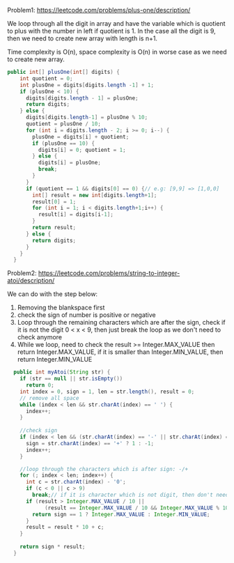 Problem1: https://leetcode.com/problems/plus-one/description/

We loop through all the digit in array and have the variable which is quotient to plus with the number in left if quotient is 1. In the case all the digit is 9, then we need to create new array with length is n+1.

Time complexity is O(n), space complexity is O(n) in worse case as we need to create new array.

```java
public int[] plusOne(int[] digits) {
    int quotient = 0;
    int plusOne = digits[digits.length -1] + 1;
    if (plusOne < 10) {
      digits[digits.length - 1] = plusOne;
      return digits;  
    } else {
      digits[digits.length-1] = plusOne % 10;
      quotient = plusOne / 10;
      for (int i = digits.length - 2; i >= 0; i--) {
        plusOne = digits[i] + quotient;
        if (plusOne == 10) {
          digits[i] = 0; quotient = 1;
        } else {
          digits[i] = plusOne;
          break;
        }
      }
      if (quotient == 1 && digits[0] == 0) {// e.g: [9,9] => [1,0,0]
        int[] result = new int[digits.length+1];
        result[0] = 1;
        for (int i = 1; i < digits.length+1;i++) {
          result[i] = digits[i-1];
        }
        return result;
      } else {
        return digits;
      }
    }
  }
```

Problem2: https://leetcode.com/problems/string-to-integer-atoi/description/

We can do with the step below:
1. Removing the blankspace first
2. check the sign of number is positive or negative
3. Loop through the remaining characters which are after the sign, check if it is not the digit 0 < x < 9, then just break the loop as we don't need to check anymore
4. While we loop, need to check the result >= Integer.MAX_VALUE then return Integer.MAX_VALUE, if it is smaller than Integer.MIN_VALUE, then return Integer.MIN_VALUE

```java
  public int myAtoi(String str) {
    if (str == null || str.isEmpty())
      return 0;
    int index = 0, sign = 1, len = str.length(), result = 0;
    // remove all space
    while (index < len && str.charAt(index) == ' ') {
      index++;
    }
    
    //check sign
    if (index < len && (str.charAt(index) == '-' || str.charAt(index) == '+')) {
      sign = str.charAt(index) == '+' ? 1 : -1;
      index++;
    }

    //loop through the characters which is after sign: -/+
    for (; index < len; index++) {
      int c = str.charAt(index) - '0';
      if (c < 0 || c > 9)
        break;// if it is character which is not digit, then don't need to check the remaining characters
      if (result > Integer.MAX_VALUE / 10 ||
            (result == Integer.MAX_VALUE / 10 && Integer.MAX_VALUE % 10 < c)) {
        return sign == 1 ? Integer.MAX_VALUE : Integer.MIN_VALUE;
      }
      result = result * 10 + c;
    }
    
    return sign * result;
  }
```
